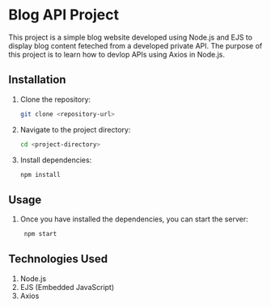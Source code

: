 # Blog API Project

This project is a simple blog website developed using Node.js and EJS to display blog content feteched from a developed private API. The purpose of this project is to learn how to devlop APIs using Axios in Node.js.

## Installation

1. Clone the repository:

    ```bash
    git clone <repository-url>
    ```

2. Navigate to the project directory:

    ```bash
    cd <project-directory>
    ```

3. Install dependencies:

    ```bash
    npm install
    ```

## Usage

1. Once you have installed the dependencies, you can start the server:

   ```bash
    npm start
    ```
   
## Technologies Used

1. Node.js
2. EJS (Embedded JavaScript)
3. Axios
